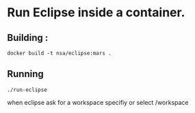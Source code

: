 # Run Eclipse inside a container.

## Building : 

```
docker build -t nsa/eclipse:mars .
```


## Running

```
./run-eclipse
```

when eclipse ask for a workspace specifiy or select /workspace

